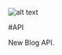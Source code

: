 ![alt text](https://circleci.com/gh/MTijn/api.svg?style=shield&circle-token=aa074d67520320be7050a4ce639e7681a6b5fffc)

#API

New Blog API.
